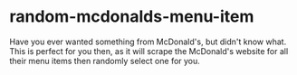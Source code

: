 # random-mcdonalds-menu-item
Have you ever wanted something from McDonald's, but didn't know what. This is perfect for you then, as it will scrape the McDonald's website for all their menu items then randomly select one for you.
